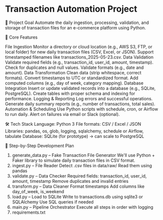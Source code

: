 # Transaction Automation Project
🚀 Project Goal
Automate the daily ingestion, processing, validation, and storage of transaction files for an e-commerce platform using Python.

🧩 Core Features

File Ingestion
Monitor a directory or cloud location (e.g., AWS S3, FTP, or local folder) for new daily transaction files (CSV, Excel, or JSON).
Support timestamped filenames like transactions_2025-05-23.csv.
Data Validation
Validate required fields (e.g., transaction_id, user_id, amount, timestamp).
Check for duplicates and null values.
Validate formats (e.g., date and amount).
Data Transformation
Clean data (strip whitespace, correct formats).
Convert timestamps to UTC or standardized format.
Add computed columns (e.g., day of week, category mapping).
Database Integration
Insert or update validated records into a database (e.g., SQLite, PostgreSQL).
Create tables with proper schema and indexing for performance.
Logging & Reporting
Log errors and successful operations.
Generate daily summary reports (e.g., number of transactions, total sales).
Automation & Scheduling
Use Python scripts with schedule, cron, or Airflow to run daily.
Alert on failures via email or Slack (optional).

🛠️ Tech Stack
Language: Python 3
File formats: CSV / Excel / JSON
Libraries: pandas, os, glob, logging, sqlalchemy, schedule or Airflow, tabulate
Database: SQLite (for prototype) → can scale to PostgreSQL


🔧 Step-by-Step Development Plan

1. generate_data.py – Fake Transaction File Generator
We'll use Python + Faker library to simulate daily transaction files in CSV format.
2. ingest.py – File Reader
Detect .csv files in data/raw/
Read them using pandas
3. validate.py – Data Checker
Required fields: transaction_id, user_id, amount, timestamp
Remove duplicates and invalid entries
4. transform.py – Data Cleaner
Format timestamps
Add columns like day_of_week, is_weekend
5. load.py – Load to SQLite
Write to transactions.db using sqlite3 or SQLAlchemy
Use SQL queries if needed
6. main.py – Pipeline Orchestrator
Execute all steps in order with logging
7. requirements.txt
